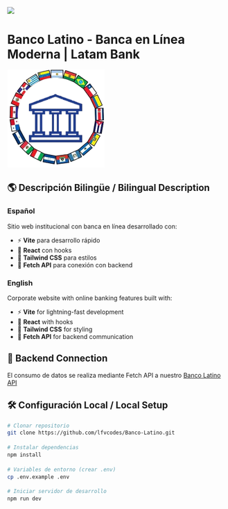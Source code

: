 
<a href="https://skillicons.dev"><img src="https://skillicons.dev/icons?i=react,vite,js,tailwind&perline=15" /></a>

# Banco Latino - Banca en Línea Moderna | Latam Bank

![Banco Latino Logo](src/assets/img/logoBanco.png) <!-- Ajusta la ruta de tu logo -->

## 🌎 Descripción Bilingüe / Bilingual Description

### Español
Sitio web institucional con banca en línea desarrollado con:
- ⚡ **Vite** para desarrollo rápido
- 🚀 **React** con hooks
- 🌟 **Tailwind CSS** para estilos
- 🔄 **Fetch API** para conexión con backend

### English
Corporate website with online banking features built with:
- ⚡ **Vite** for lightning-fast development
- 🚀 **React** with hooks
- 🌟 **Tailwind CSS** for styling
- 🔄 **Fetch API** for backend communication

## 🔗 Backend Connection
El consumo de datos se realiza mediante Fetch API a nuestro [Banco Latino API](https://github.com/lfvcodes/Banco-Latino-API)

## 🛠 Configuración Local / Local Setup

```bash
# Clonar repositorio
git clone https://github.com/lfvcodes/Banco-Latino.git

# Instalar dependencias
npm install

# Variables de entorno (crear .env)
cp .env.example .env

# Iniciar servidor de desarrollo
npm run dev
